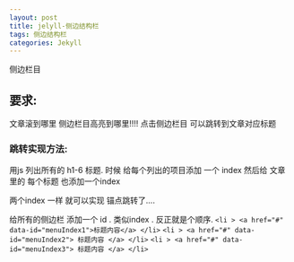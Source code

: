 ```yaml
---
layout: post
title: jelyll-侧边结构栏
tags: 侧边结构栏
categories: Jekyll
---
```

侧边栏目 

## 要求:  
文章滚到哪里  侧边栏目高亮到哪里!!!!
点击侧边栏目 可以跳转到文章对应标题



### 跳转实现方法:
用js 列出所有的 h1-6 标题.  时候 给每个列出的项目添加 一个 index
然后给 文章里的 每个标题 也添加一个index


两个index 一样 就可以实现 锚点跳转了....



给所有的侧边栏 添加一个 id .   类似index . 反正就是个顺序.
`<li > <a href="#" data-id="menuIndex1">标题内容</a> </li>`
`<li > <a href="#" data-id="menuIndex2"> 标题内容 </a> </li>`
`<li > <a href="#" data-id="menuIndex3"> 标题内容 </a> </li>`








